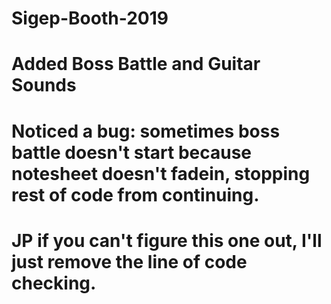 # Sigep-Booth-2019
# Added Boss Battle and Guitar Sounds
# Noticed a bug: sometimes boss battle doesn't start because notesheet doesn't fadein, stopping rest of code from continuing.
# JP if you can't figure this one out, I'll just remove the line of code checking.
